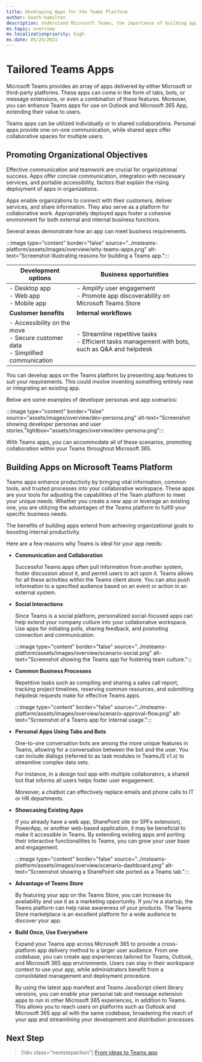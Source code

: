 ```yaml
---
title: Developing Apps for the Teams Platform
author: heath-hamilton
description: Understand Microsoft Teams, the importance of building apps on the Teams platform, and how these apps support business requirements.
ms.topic: overview
ms.localizationpriority: high
ms.date: 05/24/2021
---
```


# Tailored Teams Apps

Microsoft Teams provides an array of apps delivered by either Microsoft or third-party platforms. These apps can come in the form of tabs, bots, or message extensions, or even a combination of these features. Moreover, you can enhance Teams apps for use on Outlook and Microsoft 365 App, extending their value to users.

Teams apps can be utilized individually or in shared collaborations. Personal apps provide one-on-one communication, while shared apps offer collaborative spaces for multiple users.

## Promoting Organizational Objectives

Effective communication and teamwork are crucial for organizational success. Apps offer concise communication, integration with necessary services, and portable accessibility, factors that explain the rising deployment of apps in organizations.

Apps enable organizations to connect with their customers, deliver services, and share information. They also serve as a platform for collaborative work. Appropriately deployed apps foster a cohesive environment for both external and internal business functions.

Several areas demonstrate how an app can meet business requirements.

:::image type="content" border="false" source="../msteams-platform/assets/images/overview/why-teams-apps.png" alt-text="Screenshot illustrating reasons for building a Teams app.":::

| **Development options** | **Business opportunities** |
| --- | --- |
| - Desktop app <br> - Web app <br> - Mobile app | - Amplify user engagement <br> - Promote app discoverability on Microsoft Teams Store |
| **Customer benefits** | **Internal workflows** |
| - Accessibility on the move <br> - Secure customer data <br> - Simplified communication | - Streamline repetitive tasks <br> - Efficient tasks management with bots, such as Q&A and helpdesk |

You can develop apps on the Teams platform by presenting app features to suit your requirements. This could involve inventing something entirely new or integrating an existing app.

Below are some examples of developer personas and app scenarios:

:::image type="content" border="false" source="assets/images/overview/dev-persona.png" alt-text="Screenshot showing developer personas and user stories."lightbox="assets/images/overview/dev-persona.png":::

With Teams apps, you can accommodate all of these scenarios, promoting collaboration within your Teams throughout Microsoft 365.

## Building Apps on Microsoft Teams Platform

Teams apps enhance productivity by bringing vital information, common tools, and trusted processes into your collaborative workspace. These apps are your tools for adjusting the capabilities of the Team platform to meet your unique needs. Whether you create a new app or leverage an existing one, you are utilizing the advantages of the Teams platform to fulfill your specific business needs.

The benefits of building apps extend from achieving organizational goals to boosting internal productivity.

Here are a few reasons why Teams is ideal for your app needs:

* **Communication and Collaboration**

    Successful Teams apps often pull information from another system, foster discussion about it, and permit users to act upon it. Teams allows for all these activities within the Teams client alone. You can also push information to a specified audience based on an event or action in an external system.

* **Social Interactions**

    Since Teams is a social platform, personalized social-focused apps can help extend your company culture into your collaborative workspace. Use apps for initiating polls, sharing feedback, and promoting connection and communication.

    :::image type="content" border="false" source="../msteams-platform/assets/images/overview/scenario-social.png" alt-text="Screenshot showing the Teams app for fostering team culture.":::

* **Common Business Processes**

    Repetitive tasks such as compiling and sharing a sales call report, tracking project timelines, reserving common resources, and submitting helpdesk requests make for effective Teams apps.

    :::image type="content" border="false" source="../msteams-platform/assets/images/overview/scenario-approval-flow.png" alt-text="Screenshot of a Teams app for internal usage.":::

* **Personal Apps Using Tabs and Bots**

    One-to-one conversation bots are among the more unique features in Teams, allowing for a conversation between the bot and the user. You can include dialogs (referred to as task modules in TeamsJS v1.x) to streamline complex data sets.

    For instance, in a design tool app with multiple collaborators, a shared bot that informs all users helps foster user engagement.

    Moreover, a chatbot can effectively replace emails and phone calls to IT or HR departments.

* **Showcasing Existing Apps**

    If you already have a web app, SharePoint site (or SPFx extension), PowerApp, or another web-based application, it may be beneficial to make it accessible in Teams. By extending existing apps and porting their interactive functionalities to Teams, you can grow your user base and engagement.

    :::image type="content" border="false" source="../msteams-platform/assets/images/overview/scenario-dashboard.png" alt-text="Screenshot showing a SharePoint site ported as a Teams tab.":::

* **Advantage of Teams Store**

    By featuring your app on the Teams Store, you can increase its availability and use it as a marketing opportunity. If you're a startup, the Teams platform can help raise awareness of your products. The Teams Store marketplace is an excellent platform for a wide audience to discover your app.

* **Build Once, Use Everywhere**

    Expand your Teams app across Microsoft 365 to provide a cross-platform app delivery method to a larger user audience. From one codebase, you can create app experiences tailored for Teams, Outlook, and Microsoft 365 app environments. Users can stay in their workspace context to use your app, while administrators benefit from a consolidated management and deployment procedure.

    By using the latest app manifest and Teams JavaScript client library versions, you can enable your personal tab and message extension apps to run in other Microsoft 365 experiences, in addition to Teams. This allows you to reach users on platforms such as Outlook and Microsoft 365 app all with the same codebase, broadening the reach of your app and streamlining your development and distribution processes.

## Next Step

> [!div class="nextstepaction"]
> [From ideas to Teams app](overview-story.md)
